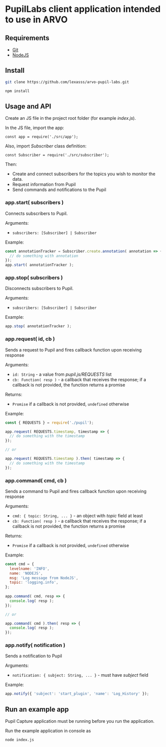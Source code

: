 # PupilLabs client application intended to use in ARVO

## Requirements

- [Git](https://git-scm.com/)
- [NodeJS](https://nodejs.org/)

## Install

```bash
git clone https://github.com/lexasss/arvo-pupil-labs.git

npm install
```

## Usage and API

Create an JS file in the project root folder (for example *index.js*).

In the JS file, import the app:

`const app = require('./src/app');`

Also, import *Subscriber* class definition:

`const Subscriber = require('./src/subscriber');`

Then:
 - Create and connect subscribers for the topics you wish to monitor the data. 
 - Request information from Pupil
 - Send commands and notifications to the Pupil

### app.start( subscribers )

Connects subscribers to Pupil.

Arguments:
 - `subscribers: [Subscriber] | Subscriber`
 
Example:

```js
const annotationTracker = Subscriber.create.annotation( annotation => {
  // do something with annotation
});
app.start( annotationTracker );
```

### app.stop( subscribers )
  
Disconnects subscribers to Pupil.

Arguments:
 - `subscribers: [Subscriber] | Subscriber`

Example:

```js
app.stop( annotationTracker );
```

### app.request( id, cb )

Sends a request to Pupil and fires callback function upon receiving response

Arguments:
 - `id: String` - a value from *pupil.js/REQUESTS* list
 - `cb: Function( resp )` - a callback that receives the response; if a callback is not provided, the function returns a promise

Returns:
 - `Promise` if a callback is not provided, `undefined` otherwise
 
Example:

```js
const { REQUESTS } = require('./pupil');

app.request( REQUESTS.timestamp, timestamp => {
  // do something with the timestamp
});

// or

app.request( REQUESTS.timestamp ).then( timestamp => {
  // do something with the timestamp
});

```

### app.command( cmd, cb )

Sends a command to Pupil and fires callback function upon receiving response

Arguments:
 - `cmd: { topic: String, ... }` - an object with *topic* field at least
 - `cb: Function( resp )` - a callback that receives the response; if a callback is not provided, the function returns a promise

Returns:
 - `Promise` if a callback is not provided, `undefined` otherwise

Example:

```js
const cmd = { 
  levelname: 'INFO', 
  name: 'NODEJS', 
  msg: 'Log message from NodeJS', 
  topic: 'logging.info',
};
  
app.command( cmd, resp => {
  console.log( resp );
});

// or   

app.command( cmd ).then( resp => {
  console.log( resp );
});
```

### app.notify( notification )

Sends a notification to Pupil

Arguments:
 - `notification: { subject: String, ... }` - must have *subject* field

Example:

```js
app.notify({ 'subject': 'start_plugin', 'name': 'Log_History' });
```

## Run an example app

Pupil Capture application must be running before you run the application.

Run the example application in console as

```bash
node index.js
```